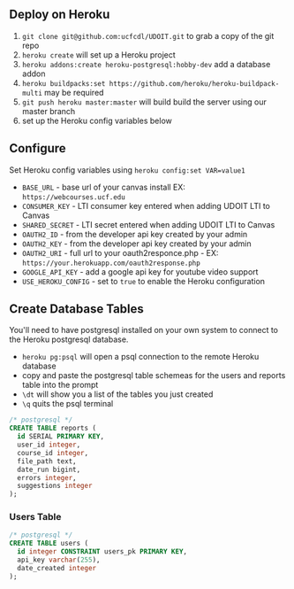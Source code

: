 ## Deploy on Heroku

1. `git clone git@github.com:ucfcdl/UDOIT.git` to grab a copy of the git repo
2. `heroku create` will set up a Heroku project
3. `heroku addons:create heroku-postgresql:hobby-dev` add a database addon
4. `heroku buildpacks:set https://github.com/heroku/heroku-buildpack-multi` may be required
5. `git push heroku master:master` will build build the server using our master branch
6. set up the Heroku config variables below

## Configure
Set Heroku config variables using `heroku config:set VAR=value1`

* `BASE_URL` - base url of your canvas install EX: `https://webcourses.ucf.edu`
* `CONSUMER_KEY` - LTI consumer key entered when adding UDOIT LTI to Canvas
* `SHARED_SECRET` - LTI secret entered when adding UDOIT LTI to Canvas
* `OAUTH2_ID` - from the developer api key created by your admin
* `OAUTH2_KEY` - from the developer api key created by your admin
* `OAUTH2_URI` - full url to your oauth2responce.php - EX: `https://your.herokuapp.com/oauth2response.php`
* `GOOGLE_API_KEY` - add a google api key for youtube video support
* `USE_HEROKU_CONFIG` - set to `true` to enable the Heroku configuration

## Create Database Tables
You'll need to have postgresql installed on your own system to connect to the Heroku postgresql database.

* `heroku pg:psql` will open a psql connection to the remote Heroku database
* copy and paste the postgresql table schemeas for the users and reports table into the prompt
* `\dt` will show you a list of the tables you just created
* `\q` quits the psql terminal

```sql
/* postgresql */
CREATE TABLE reports (
  id SERIAL PRIMARY KEY,
  user_id integer,
  course_id integer,
  file_path text,
  date_run bigint,
  errors integer,
  suggestions integer
);
```

### Users Table

```sql
/* postgresql */
CREATE TABLE users (
  id integer CONSTRAINT users_pk PRIMARY KEY,
  api_key varchar(255),
  date_created integer
);
```

